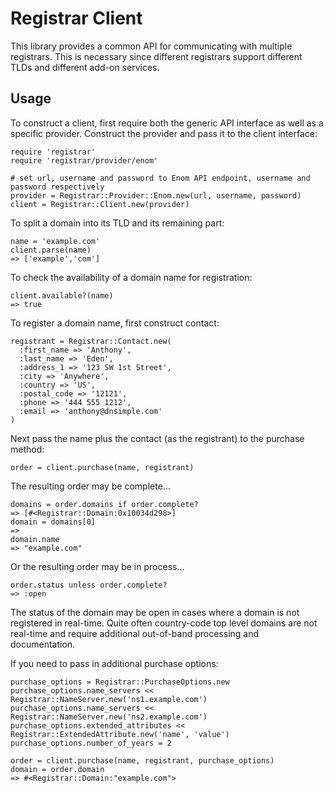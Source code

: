 # Registrar Client

This library provides a common API for communicating with multiple registrars. This is necessary since different registrars support different TLDs and different add-on services.

## Usage

To construct a client, first require both the generic API interface as well as a specific provider. Construct the provider and pass it to the client interface:

    require 'registrar'
    require 'registrar/provider/enom'

    # set url, username and password to Enom API endpoint, username and password respectively
    provider = Registrar::Provider::Enom.new(url, username, password)
    client = Registrar::Client.new(provider)

To split a domain into its TLD and its remaining part:

    name = 'example.com'
    client.parse(name)
    => ['example','com']

To check the availability of a domain name for registration:

    client.available?(name)
    => true
  
To register a domain name, first construct contact:

    registrant = Registrar::Contact.new(
      :first_name => 'Anthony',
      :last_name => 'Eden',
      :address_1 => '123 SW 1st Street',
      :city => 'Anywhere',
      :country => 'US',
      :postal_code => '12121',
      :phone => '444 555 1212',
      :email => 'anthony@dnsimple.com'
    )
  
Next pass the name plus the contact (as the registrant) to the purchase method:
  
    order = client.purchase(name, registrant)

The resulting order may be complete...
  
    domains = order.domains if order.complete?
    => [#<Registrar::Domain:0x10034d298>]
    domain = domains[0]
    => 
    domain.name
    => "example.com"

Or the resulting order may be in process...

    order.status unless order.complete?
    => :open

The status of the domain may be open in cases where a domain is not registered in real-time. Quite often country-code top level domains are not real-time and require additional out-of-band processing and documentation.

If you need to pass in additional purchase options:

    purchase_options = Registrar::PurchaseOptions.new
    purchase_options.name_servers << Registrar::NameServer.new('ns1.example.com')
    purchase_options.name_servers << Registrar::NameServer.new('ns2.example.com')
    purchase_options.extended_attributes << Registrar::ExtendedAttribute.new('name', 'value')
    purchase_options.number_of_years = 2

    order = client.purchase(name, registrant, purchase_options)
    domain = order.domain
    => #<Registrar::Domain:"example.com">
